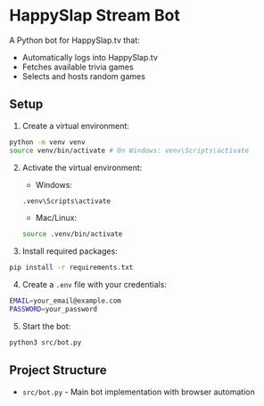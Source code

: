 # HappySlap Stream Bot

A Python bot for HappySlap.tv that:

- Automatically logs into HappySlap.tv
- Fetches available trivia games
- Selects and hosts random games

## Setup

1. Create a virtual environment:

```bash
python -m venv venv
source venv/bin/activate # On Windows: venv\Scripts\activate
```

2. Activate the virtual environment:

   - Windows:

   ```bash
   .venv\Scripts\activate
   ```

   - Mac/Linux:

   ```bash
   source .venv/bin/activate
   ```

3. Install required packages:

```bash
pip install -r requirements.txt
```

4. Create a `.env` file with your credentials:

```bash
EMAIL=your_email@example.com
PASSWORD=your_password
```

5. Start the bot:

```bash
python3 src/bot.py
```

## Project Structure

- `src/bot.py` - Main bot implementation with browser automation
